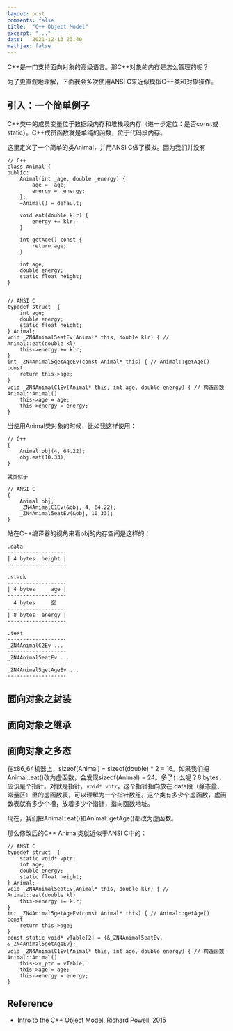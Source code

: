 ```yaml
---
layout: post
comments: false
title:  "C++ Object Model"
excerpt: "..."
date:   2021-12-13 23:40
mathjax: false
---
```


C++是一门支持面向对象的高级语言。那C++对象的内存是怎么管理的呢？

为了更直观地理解，下面我会多次使用ANSI C来近似模拟C++类和对象操作。

## 引入：一个简单例子
C++类中的成员变量位于数据段内存和堆栈段内存（进一步定位：是否const或static）。C++成员函数就是单纯的函数，位于代码段内存。

这里定义了一个简单的类Animal，并用ANSI C做了模拟。因为我们并没有
```
// C++
class Animal {
public:
    Animal(int _age, double _energy) {
        age = _age;
        energy = _energy;
    };
    ~Animal() = default;

    void eat(double klr) {
        energy += klr;
    }

    int getAge() const {
        return age;
    }

    int age;
    double energy;
    static float height;
}


// ANSI C
typedef struct  {
    int age;
    double energy;
    static float height;
} Animal;
void _ZN4Animal5eatEv(Animal* this, double klr) { // Animal::eat(double kl)
    this->energy += klr;
}
int _ZN4Animal5getAgeEv(const Animal* this) { // Animal::getAge() const
    return this->age;
}
void _ZN4AnimalC1Ev(Animal* this, int age, double energy) { // 构造函数Animal::Animal()
    this->age = age;
    this->energy = energy;
}
```

当使用Animal类对象的时候，比如我这样使用：

```
// C++
{
    Animal obj(4, 64.22);
    obj.eat(10.33);
}

就类似于

// ANSI C
{
    Animal obj;
    _ZN4AnimalC1Ev(&obj, 4, 64.22);
    _ZN4Animal5eatEv(&obj, 10.33);
}
```

站在C++编译器的视角来看obj的内存空间是这样的：
```
.data
-------------------
| 4 bytes  height |
-------------------

.stack
-------------------
| 4 bytes     age |
-------------------
  4 bytes     空
-------------------
| 8 bytes  energy |
-------------------

.text
-------------------
_ZN4AnimalC2Ev ...
-------------------
_ZN4Animal5eatEv ...
-------------------
_ZN4Animal5getAgeEv ...
-------------------
```

## 面向对象之封装



## 面向对象之继承



## 面向对象之多态

在x86_64机器上，sizeof(Animal) = sizeof(double) * 2 = 16。如果我们把Animal::eat()改为虚函数，会发现sizeof(Animal) = 24。多了什么呢？8 bytes，应该是个指针。对就是指针。`void* vptr`。这个指针指向放在.data段（静态量、常量区）里的虚函数表，可以理解为一个指针数组。这个类有多少个虚函数，虚函数表就有多少个槽，放着多少个指针，指向函数地址。

现在，我们把Animal::eat()和Animal::getAge()都改为虚函数。

那么修改后的C++ Animal类就近似于ANSI C中的：
```
// ANSI C
typedef struct  {
    static void* vptr;
    int age;
    double energy;
    static float height;
} Animal;
void _ZN4Animal5eatEv(Animal* this, double klr) { // Animal::eat(double kl)
    this->energy += klr;
}
int _ZN4Animal5getAgeEv(const Animal* this) { // Animal::getAge() const
    return this->age;
}
const static void* vTable[2] = {&_ZN4Animal5eatEv, &_ZN4Animal5getAgeEv};
void _ZN4AnimalC1Ev(Animal* this, int age, double energy) { // 构造函数Animal::Animal()
    this->v_ptr = vTable;
    this->age = age;
    this->energy = energy;
}
```

## Reference
- Intro to the C++ Object Model, Richard Powell, 2015